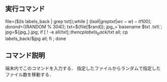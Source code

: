 ## 実行コマンド
file=($(ls labels_back | grep txt));while [ $(ls all | grep txt | wc -w) -lt 100 ]; do rand=$((RANDOM % 304)); txt=${file[$rand]}; jpg_=\`basename $txt .txt\`; jpg=${jpg_}.jpg; if [ ! -e all/$txt ]; then cp labels_back/$txt all; cp labels_back/$jpg all; fi ; done

## コマンド説明
端末内でこのコマンドを入力する．
指定したファイルからランダムで指定したファイル数を移動する．
